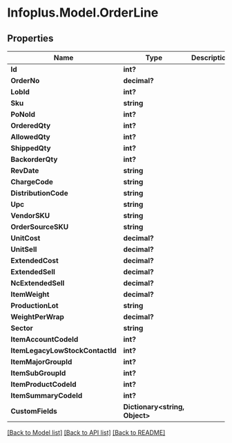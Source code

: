 # Infoplus.Model.OrderLine
## Properties

Name | Type | Description | Notes
------------ | ------------- | ------------- | -------------
**Id** | **int?** |  | [optional] 
**OrderNo** | **decimal?** |  | 
**LobId** | **int?** |  | 
**Sku** | **string** |  | 
**PoNoId** | **int?** |  | [optional] 
**OrderedQty** | **int?** |  | [optional] 
**AllowedQty** | **int?** |  | [optional] 
**ShippedQty** | **int?** |  | [optional] 
**BackorderQty** | **int?** |  | [optional] 
**RevDate** | **string** |  | [optional] 
**ChargeCode** | **string** |  | [optional] 
**DistributionCode** | **string** |  | [optional] 
**Upc** | **string** |  | [optional] 
**VendorSKU** | **string** |  | [optional] 
**OrderSourceSKU** | **string** |  | [optional] 
**UnitCost** | **decimal?** |  | [optional] 
**UnitSell** | **decimal?** |  | [optional] 
**ExtendedCost** | **decimal?** |  | [optional] 
**ExtendedSell** | **decimal?** |  | [optional] 
**NcExtendedSell** | **decimal?** |  | [optional] 
**ItemWeight** | **decimal?** |  | [optional] 
**ProductionLot** | **string** |  | [optional] 
**WeightPerWrap** | **decimal?** |  | [optional] 
**Sector** | **string** |  | [optional] 
**ItemAccountCodeId** | **int?** |  | 
**ItemLegacyLowStockContactId** | **int?** |  | 
**ItemMajorGroupId** | **int?** |  | 
**ItemSubGroupId** | **int?** |  | 
**ItemProductCodeId** | **int?** |  | [optional] 
**ItemSummaryCodeId** | **int?** |  | 
**CustomFields** | **Dictionary&lt;string, Object&gt;** |  | [optional] 

[[Back to Model list]](../README.md#documentation-for-models) [[Back to API list]](../README.md#documentation-for-api-endpoints) [[Back to README]](../README.md)

